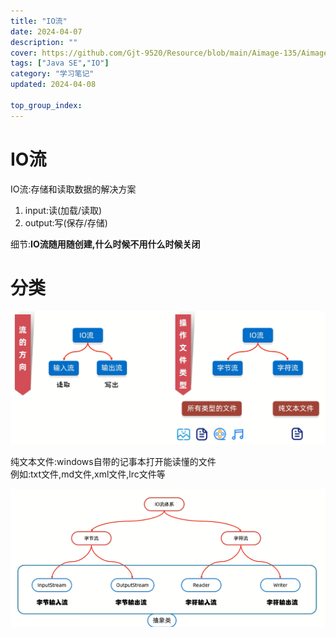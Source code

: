 ```yaml
---
title: "IO流"
date: 2024-04-07
description: ""
cover: https://github.com/Gjt-9520/Resource/blob/main/Aimage-135/Aimage116.jpg?raw=true
tags: ["Java SE","IO"]
category: "学习笔记"
updated: 2024-04-08
 
top_group_index: 
---
```


# IO流

IO流:存储和读取数据的解决方案

1. input:读(加载/读取)
2. output:写(保存/存储)

细节:**IO流随用随创建,什么时候不用什么时候关闭**

# 分类

![IO流分类1](../images/IO流分类1.png)

纯文本文件:windows自带的记事本打开能读懂的文件         
例如:txt文件,md文件,xml文件,lrc文件等                           

![IO流基本流](../images/IO流分类2.png)